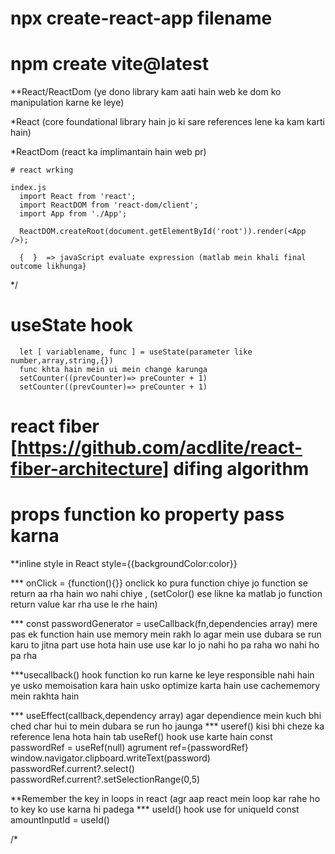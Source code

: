 # npx create-react-app filename

# npm create vite@latest

**React/ReactDom (ye dono library kam aati hain web ke dom ko manipulation karne ke leye)

*React (core foundational library hain jo ki sare references lene ka kam karti hain)

*ReactDom (react ka implimantain hain web pr)

    # react wrking
    
    index.js
      import React from 'react';
      import ReactDOM from 'react-dom/client';
      import App from './App';

      ReactDOM.createRoot(document.getElementById('root')).render(<App />);

      {  }  => javaScript evaluate expression (matlab mein khali final outcome likhunga}


*/

# useState hook

      let [ variablename, func ] = useState(parameter like number,array,string,{})
      func khta hain mein ui mein change karunga
      setCounter((prevCounter)=> preCounter + 1)
      setCounter((prevCounter)=> preCounter + 1)

# react fiber [https://github.com/acdlite/react-fiber-architecture] difing algorithm

# props function ko property pass karna

**inline style in React style={{backgroundColor:color}}

*** onClick = {function(){}}  onclick ko pura function chiye jo function se return aa rha hain wo nahi chiye ,  (setColor() ese likne ka matlab jo function return value kar rha use le rhe hain)

*** const passwordGenerator = useCallback(fn,dependencies array)  mere pas ek function hain use memory mein rakh lo agar mein use dubara se run karu to jitna part use hota hain use use kar lo jo nahi ho pa raha wo nahi ho pa rha

***usecallback() hook function ko run karne ke leye responsible nahi hain ye usko memoisation kara hain usko optimize karta hain use cachememory mein rakhta hain

*** useEffect(callback,dependency array)  agar dependience mein kuch bhi ched char hui to mein dubara se run ho jaunga
*** useref() kisi bhi cheze ka reference lena hota hain tab useRef() hook use karte hain
const passwordRef = useRef(null)
agrument ref={passwordRef}
window.navigator.clipboard.writeText(password)
passwordRef.current?.select()
passwordRef.current?.setSelectionRange(0,5)


**Remember the key in loops in react (agr aap react mein loop kar rahe ho to key ko use karna hi padega
*** useId() hook use for uniqueId
const amountInputId = useId()

/*

